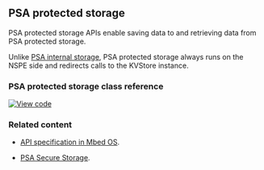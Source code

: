 ## PSA protected storage

PSA protected storage APIs enable saving data to and retrieving data from PSA protected storage.

Unlike [PSA internal storage](../apis/psa_internal_storage.html), PSA protected storage always runs on the NSPE side and redirects calls to the KVStore instance.

### PSA protected storage class reference

[![View code](https://www.mbed.com/embed/?type=library)](https://os.mbed.com/docs/development/mbed-os-api-doxy/protected__storage_8h.html)

### Related content

* [API specification in Mbed OS](../apis/storage.html).

* [PSA Secure Storage](https://pages.arm.com/PSA-APIs).
